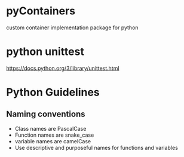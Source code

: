 # pyContainers
custom container implementation package for python

# python unittest
https://docs.python.org/3/library/unittest.html


# Python Guidelines

## Naming conventions

- Class names are PascalCase
- Function names are snake_case
- variable names are camelCase
- Use descriptive and purposeful names for functions and variables